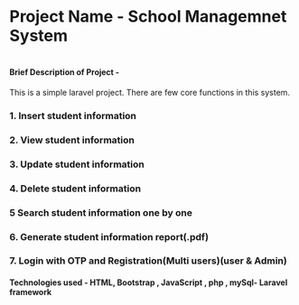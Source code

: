
# Project Name - School Managemnet System
# 
#### Brief Description of Project - 
This is a simple laravel project. There are few core functions in this system. 
### 1. Insert student information
### 2. View student information 
### 3. Update student information
### 4. Delete student information
### 5  Search student information one by one
### 6. Generate student information report(.pdf)
### 7. Login with OTP and Registration(Multi users)(user & Admin)

#### Technologies used - HTML, Bootstrap , JavaScript , php , mySql- Laravel framework
